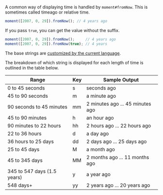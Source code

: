A common way of displaying time is handled by `moment#fromNow`. This is sometimes called timeago or relative time.

```javascript
moment([2007, 0, 29]).fromNow(); // 4 years ago
```

If you pass `true`, you can get the value without the suffix.

```javascript
moment([2007, 0, 29]).fromNow();     // 4 years ago
moment([2007, 0, 29]).fromNow(true); // 4 years
```

The base strings are [customized by the current language](#/customization/relative-time/).

The breakdown of which string is displayed for each length of time is outlined in the table below.

<table class="table table-striped table-bordered">
  <thead>
    <tr>
      <th>Range</th>
      <th>Key</th>
      <th>Sample Output</th>
    </tr>
  </thead>
  <tbody>
    <tr>
      <td>0 to 45 seconds</td>
      <td>s</td>
      <td>seconds ago</td>
    </tr>
    <tr>
      <td>45 to 90 seconds</td>
      <td>m</td>
      <td>a minute ago</td>
    </tr>
    <tr>
      <td>90 seconds to 45 minutes</td>
      <td>mm</td>
      <td>2 minutes ago ... 45 minutes ago</td>
    </tr>
    <tr>
      <td>45 to 90 minutes</td>
      <td>h</td>
      <td>an hour ago</td>
    </tr>
    <tr>
      <td>90 minutes to 22 hours </td>
      <td>hh</td>
      <td>2 hours ago ... 22 hours ago</td>
    </tr>
    <tr>
      <td>22 to 36 hours</td>
      <td>d</td>
      <td>a day ago</td>
    </tr>
    <tr>
      <td>36 hours to 25 days</td>
      <td>dd</td>
      <td>2 days ago ... 25 days ago</td>
    </tr>
    <tr>
      <td>25 to 45 days</td>
      <td>M</td>
      <td>a month ago</td>
    </tr>
    <tr>
      <td>45 to 345 days</td>
      <td>MM</td>
      <td>2 months ago ... 11 months ago</td>
    </tr>
    <tr>
      <td>345 to 547 days (1.5 years)</td>
      <td>y</td>
      <td>a year ago</td>
    </tr>
    <tr>
      <td>548 days+</td>
      <td>yy</td>
      <td>2 years ago ... 20 years ago</td>
    </tr>
  </tbody>
</table>
